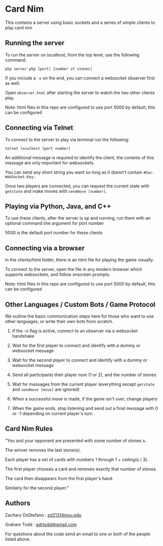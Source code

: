 # Card Nim

This contains a server using basic sockets and a series of simple clients to play card nim

## Running the server

To run the server on localhost, from the top level, use the following command:

```php server.php [port] [number of stones]```

If you include a ```-o``` on the end, you can connect a websocket observer first as well.

Open ```observer.html``` after starting the server to watch the two other clients play.

Note: html files in this repo are configured to use port 5000 by default, this can be configured

## Connecting via Telnet

To connect to the server to play via terminal run the following:

```telnet localhost [port number]```

An additional message is required to identify the client, the conents of this message are only important for websockets.

You can send any short string you want so long as it doesn't contain ```#Sec-WebSocket-Key:```

Once two players are connected, you can request the current state with ```getstate``` and make moves with ```sendmove [number]```.

## Playing via Python, Java, and C++

To use these clients, after the server is up and running, run them with an optional command line argument for port number

5000 is the default port number for these clients

## Connecting via a browser

In the clients/html folder, there is an html file for playing the game visually.

To connect to the server, open the file in any modern browser which supports websockets, and follow onscreen prompts.

Note: html files in this repo are configured to use port 5000 by default, this can be configured

## Other Languages / Custom Bots / Game Protocol

We outline the basic communication steps here for those who want to use other languages, or write their own bots from scratch.

1. If the -o flag is active, connect to an observer via a websocket handshake

2. Wait for the first player to connect and identify with a dummy or websocket message

3. Wait for the second player to connect and identify with a dummy or websocket message

4. Send all participants their player num (1 or 2), and the number of stones

5. Wait for messages from the current player (everything except ```getstate``` and ```sendmove [move]``` are ignored)

6. When a successful move is made, if the game isn't over, change players

7. When the game ends, stop listening and send out a final message with 0 or -1 depending on current player's turn

## Card Nim Rules

"You and your opponent are presented with some number of stones s.

The winner removes the last stone(s).

Each player has a set of cards with numbers 1 through 1 + ceiling(s / 3).

The first player chooses a card and removes exactly that number of stones.

The card then disappears from the first player's hand.

Similarly for the second player."

## Authors

Zachary DeStefano : zd2131@nyu.edu

Graham Todd : gdrtodd@gmail.com

For questions about the code send an email to one or both of the people listed above.


